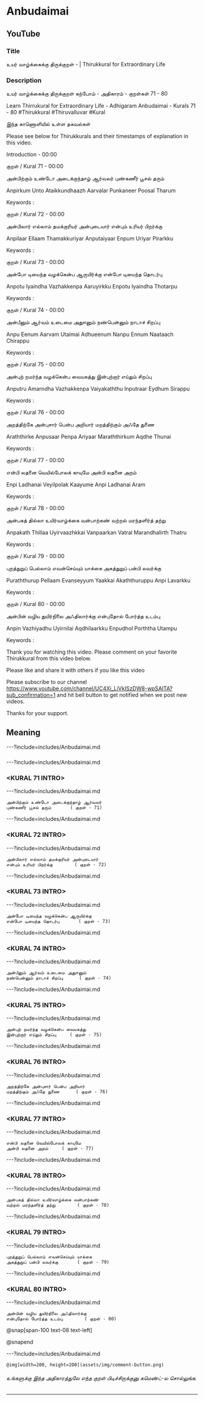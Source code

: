 # Anbudaimai 

## YouTube 


### Title 


உயர் வாழ்க்கைக்கு திருக்குறள் - <ADHIGARAM> | Thirukkural for Extraordinary Life  


### Description 


உயர் வாழ்க்கைக்கு திருக்குறள் கற்போம் - அதிகாரம் <ADHIGARAM> - குறள்கள் 71 - 80  


Learn Thirrukural for Extraordinary Life - Adhigaram Anbudaimai - Kurals 71 - 80 #Thirukkural #Thiruvalluvar #Kural  


இந்த காணொளியில் உள்ள தகவல்கள் 


<THUMBNAIL POINTS> 


Please see below for Thirukkurals  and their timestamps of explanation in this video. 


Introduction - 00:00 


குறள் / Kural 71 - 00:00 

அன்பிற்கும் உண்டோ அடைக்குந்தாழ் ஆர்வலர்
புண்கணீர் பூசல் தரும்		

Anpirkum Unto  Ataikkundhaazh  Aarvalar
Punkaneer  Poosal  Tharum 		

Keywords : 

குறள் / Kural 72 - 00:00 

அன்பிலார் எல்லாம் தமக்குரியர் அன்புடையார்
என்பும் உரியர் பிறர்க்கு		

Anpilaar Ellaam  Thamakkuriyar  Anputaiyaar
Enpum  Uriyar  Pirarkku 		

Keywords : 

குறள் / Kural 73 - 00:00 

அன்போ டியைந்த வழக்கென்ப ஆருயிர்க்கு
என்போ டியைந்த தொடர்பு		

Anpotu Iyaindha  Vazhakkenpa  Aaruyirkku
Enpotu  Iyaindha  Thotarpu 		

Keywords : 

குறள் / Kural 74 - 00:00 

அன்பீனும் ஆர்வம் உடைமை அதுஈனும்
நண்பென்னும் நாடாச் சிறப்பு		

Anpu Eenum  Aarvam  Utaimai  Adhueenum
Nanpu  Ennum  Naataach  Chirappu 		

Keywords : 

குறள் / Kural 75 - 00:00 

அன்புற் றமர்ந்த வழக்கென்ப வையகத்து
இன்புற்றார் எய்தும் சிறப்பு		

Anputru Amarndha  Vazhakkenpa  Vaiyakaththu
Inputraar  Eydhum  Sirappu 		

Keywords : 

குறள் / Kural 76 - 00:00 

அறத்திற்கே அன்புசார் பென்ப அறியார்
மறத்திற்கும் அஃதே துணை		

Araththirke Anpusaar  Penpa  Ariyaar
Maraththirkum  Aqdhe  Thunai 		

Keywords : 

குறள் / Kural 77 - 00:00 

என்பி லதனை வெயில்போலக் காயுமே
அன்பி லதனை அறம்		

Enpi Ladhanai  Veyilpolak  Kaayume
Anpi  Ladhanai  Aram 		

Keywords : 

குறள் / Kural 78 - 00:00 

அன்பகத் தில்லா உயிர்வாழ்க்கை வன்பாற்கண்
வற்றல் மரந்தளிர்த் தற்று		

Anpakath Thillaa  Uyirvaazhkkai  Vanpaarkan
Vatral  Marandhalirth  Thatru 		

Keywords : 

குறள் / Kural 79 - 00:00 

புறத்துறுப் பெல்லாம் எவன்செய்யும் யாக்கை
அகத்துறுப் பன்பி லவர்க்கு		

Puraththurup Pellaam  Evanseyyum  Yaakkai
Akaththuruppu  Anpi  Lavarkku 		

Keywords : 

குறள் / Kural 80 - 00:00 

அன்பின் வழிய துயிர்நிலை அஃதிலார்க்கு
என்புதோல் போர்த்த உடம்பு		

Anpin Vazhiyadhu  Uyirnilai  Aqdhilaarkku
Enpudhol  Porththa  Utampu 		

Keywords : 



Thank you for watching this video. Please comment on your favorite Thirukkural from this video below. 


Please like and share it with others if you like this video 


Please subscribe to our channel https://www.youtube.com/channel/UC4Xi_LjVkISzDW8-wpSAITA?sub_confirmation=1 and hit bell button to get notified when we post new videos. 


Thanks for your support. 


## Meaning 

---?include=includes/Anbudaimai.md 

### <ADHIGHARAM INTRO> 

---?include=includes/Anbudaimai.md 

### <KURAL 71 INTRO> 

---?include=includes/Anbudaimai.md 

```
அன்பிற்கும் உண்டோ அடைக்குந்தாழ் ஆர்வலர்
புண்கணீர் பூசல் தரும்		( குறள் - 71)
```
---?include=includes/Anbudaimai.md 

### <KURAL 72 INTRO> 

---?include=includes/Anbudaimai.md 

```
அன்பிலார் எல்லாம் தமக்குரியர் அன்புடையார்
என்பும் உரியர் பிறர்க்கு		( குறள் - 72)
```
---?include=includes/Anbudaimai.md 

### <KURAL 73 INTRO> 

---?include=includes/Anbudaimai.md 

```
அன்போ டியைந்த வழக்கென்ப ஆருயிர்க்கு
என்போ டியைந்த தொடர்பு		( குறள் - 73)
```
---?include=includes/Anbudaimai.md 

### <KURAL 74 INTRO> 

---?include=includes/Anbudaimai.md 

```
அன்பீனும் ஆர்வம் உடைமை அதுஈனும்
நண்பென்னும் நாடாச் சிறப்பு		( குறள் - 74)
```
---?include=includes/Anbudaimai.md 

### <KURAL 75 INTRO> 

---?include=includes/Anbudaimai.md 

```
அன்புற் றமர்ந்த வழக்கென்ப வையகத்து
இன்புற்றார் எய்தும் சிறப்பு		( குறள் - 75)
```
---?include=includes/Anbudaimai.md 

### <KURAL 76 INTRO> 

---?include=includes/Anbudaimai.md 

```
அறத்திற்கே அன்புசார் பென்ப அறியார்
மறத்திற்கும் அஃதே துணை		( குறள் - 76)
```
---?include=includes/Anbudaimai.md 

### <KURAL 77 INTRO> 

---?include=includes/Anbudaimai.md 

```
என்பி லதனை வெயில்போலக் காயுமே
அன்பி லதனை அறம்		( குறள் - 77)
```
---?include=includes/Anbudaimai.md 

### <KURAL 78 INTRO> 

---?include=includes/Anbudaimai.md 

```
அன்பகத் தில்லா உயிர்வாழ்க்கை வன்பாற்கண்
வற்றல் மரந்தளிர்த் தற்று		( குறள் - 78)
```
---?include=includes/Anbudaimai.md 

### <KURAL 79 INTRO> 

---?include=includes/Anbudaimai.md 

```
புறத்துறுப் பெல்லாம் எவன்செய்யும் யாக்கை
அகத்துறுப் பன்பி லவர்க்கு		( குறள் - 79)
```
---?include=includes/Anbudaimai.md 

### <KURAL 80 INTRO> 

---?include=includes/Anbudaimai.md 

```
அன்பின் வழிய துயிர்நிலை அஃதிலார்க்கு
என்புதோல் போர்த்த உடம்பு		( குறள் - 80)
```
@snap[span-100 text-08 text-left]
<div class="conclusion" >
<CONCLUSION>

</div>

@snapend


---?include=includes/Anbudaimai.md 


`@img[width=200, height=200](assets/img/comment-button.png)` 


###### உங்களுக்கு இந்த அதிகாரத்துலே எந்த குறள் பிடிச்சிருக்குனு கமெண்ட்-ல சொல்லுங்க. 


--- 


